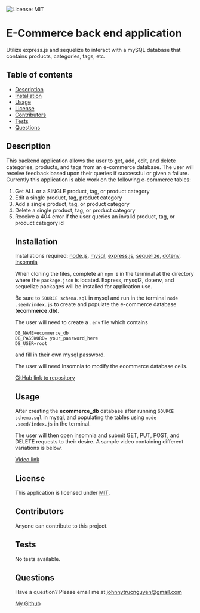 ![License: MIT](https://img.shields.io/badge/License-MIT-yellow.svg)
# E-Commerce back end application

Utilize express.js and sequelize to interact with a mySQL database that contains products, categories, tags, etc. 

## Table of contents
* [Description](#description)
* [Installation](#installation)
* [Usage](#usage)
* [License](#license)
* [Contributors](#contributors)
* [Tests](#tests)
* [Questions](#questions)

## Description

This backend application allows the user to get, add, edit, and delete categories, products, and tags from an e-commerce database.  The user will receive feedback based upon their queries if successful or given a failure.  Currently this application is able work on the following e-commerce tables:

<ol>
<li>Get ALL or a SINGLE product, tag, or product category</li>
<li>Edit a single product, tag, product category</li>
<li>Add a single product, tag, or product category</li>
<li>Delete a single product, tag, or product category</li>
<li>Receive a 404 error if the user queries an invalid product, tag, or product category id</li>

## Installation

Installations required: [node.js](https://nodejs.org/en/), [mysql](https://www.mysql.com/), [express.js](https://www.npmjs.com/package/express), [sequelize](https://www.npmjs.com/package/sequelize), [dotenv](https://www.npmjs.com/package/dotenv), [Insomnia](https://insomnia.rest/)

When cloning the files, complete an <code>npm i</code> in the terminal at the directory where the ```package.json``` is located.  Express, mysql2, dotenv, and sequelize packages will be installed for application use.  

Be sure to ```SOURCE schema.sql``` in mysql and run in the terminal ```node .seed/index.js``` to create and populate the e-commerce database (**ecommerce.db**). 

The user will need to create a ```.env``` file which contains
```
DB_NAME=ecommerce_db
DB_PASSWORD= your_password_here
DB_USER=root
``` 
and fill in their own mysql password.

The user will need Insomnia to modify the ecommerce database cells.

[GitHub link to repository](https://github.com/NguyenJohnnyT/e-commerce_backendr)


## Usage

After creating the **ecommerce_db** database after running ```SOURCE schema.sql``` in mysql, and populating the tables using ```node .seed/index.js``` in the terminal.

The user will then open insomnia and submit GET, PUT, POST, and DELETE requests to their desire.  A sample video containing different variations is below.

[Video link](https://streamable.com/sr2fw3)

## License

This application is licensed under [MIT]((https://opensource.org/licenses/MIT)).

## Contributors

Anyone can contribute to this project.

## Tests

No tests available.

## Questions
Have a question? Please email me at johnnytrucnguyen@gmail.com

[My Github](https://www.github.com/nguyenjohnnyt)
